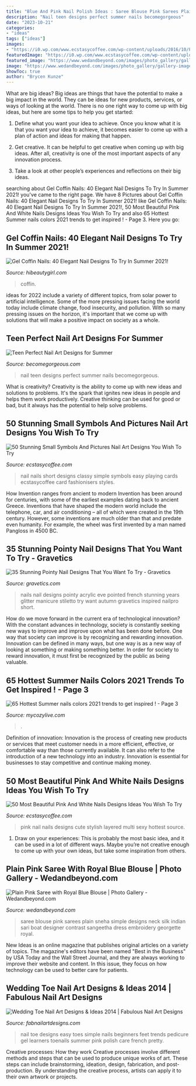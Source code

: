 ```yaml
---
title: "Blue And Pink Nail Polish Ideas : Saree Blouse Pink Sarees Plain Sneha Simple Designs Neck Silk Indian Sari Boat Designer Contrast Sangeetha Dress Embroidery Georgette Royal"
description: "Nail teen designs perfect summer nails becomegorgeous"
date: "2023-10-21"
categories:
- "ideas"
tags: ["ideas"]
images:
- "https://i0.wp.com/www.ecstasycoffee.com/wp-content/uploads/2016/10/Playing-Cards-Nail-Design.jpg?resize=600%2C517&amp;ssl=1"
featuredImage: "https://i0.wp.com/www.ecstasycoffee.com/wp-content/uploads/2016/10/Playing-Cards-Nail-Design.jpg?resize=600%2C517&amp;ssl=1"
featured_image: "https://www.wedandbeyond.com/images/photo_gallery/gallery-images/D_saree30-17042639jpg.jpg"
image: "https://www.wedandbeyond.com/images/photo_gallery/gallery-images/D_saree30-17042639jpg.jpg"
ShowToc: true
author: "Brycen Kunze"
---
```



What are big ideas?
Big ideas are things that have the potential to make a big impact in the world. They can be ideas for new products, services, or ways of looking at the world. There is no one right way to come up with big ideas, but here are some tips to help you get started:
1. Define what you want your idea to achieve. Once you know what it is that you want your idea to achieve, it becomes easier to come up with a plan of action and ideas for making that happen.

2. Get creative. It can be helpful to get creative when coming up with big ideas. After all, creativity is one of the most important aspects of any innovation process.

3. Take a look at other people’s experiences and reflections on their big ideas.

	

		
searching about Gel Coffin Nails: 40 Elegant Nail Designs To Try In Summer 2021! you've came to the right page. We have 8 Pictures about Gel Coffin Nails: 40 Elegant Nail Designs To Try In Summer 2021! like Gel Coffin Nails: 40 Elegant Nail Designs To Try In Summer 2021!, 50 Most Beautiful Pink And White Nails Designs Ideas You Wish To Try and also 65 Hottest Summer nails colors 2021 trends to get inspired ! - Page 3. Here you go:
		
    
## Gel Coffin Nails: 40 Elegant Nail Designs To Try In Summer 2021!

<img loading=lazy src="https://hibeautygirl.com/wp-content/uploads/2021/05/38-11.jpg" onerror="this.onerror=null;this.src='https://tse4.mm.bing.net/th?id=OIP.2E9KffajNHqE7uPHv1yl8QHaLH&amp;pid=15.1';" alt="Gel Coffin Nails: 40 Elegant Nail Designs To Try In Summer 2021!">

_Source: hibeautygirl.com_

>coffin. 

	

ideas for 2022 include a variety of different topics, from solar power to artificial intelligence. Some of the more pressing issues facing the world today include climate change, food insecurity, and pollution. With so many pressing issues on the horizon, it's important that we come up with solutions that will make a positive impact on society as a whole.

    
## Teen Perfect Nail Art Designs For Summer

<img loading=lazy src="https://static.becomegorgeous.com/img/arts/2012/Apr/19/7485/nail_art_2012-2.jpg" onerror="this.onerror=null;this.src='https://tse4.mm.bing.net/th?id=OIP.j1B0a6dlfgu3tskSFT06mgHaLH&amp;pid=15.1';" alt="Teen Perfect Nail Art Designs for Summer">

_Source: becomegorgeous.com_

>nail teen designs perfect summer nails becomegorgeous. 

	

What is creativity?
Creativity is the ability to come up with new ideas and solutions to problems. It's the spark that ignites new ideas in people and helps them work productively. Creative thinking can be used for good or bad, but it always has the potential to help solve problems.

    
## 50 Stunning Small Symbols And Pictures Nail Art Designs You Wish To Try

<img loading=lazy src="https://i0.wp.com/www.ecstasycoffee.com/wp-content/uploads/2016/10/Playing-Cards-Nail-Design.jpg?resize=600%2C517&amp;ssl=1" onerror="this.onerror=null;this.src='https://tse2.mm.bing.net/th?id=OIP.HaXfpy8Yzjrm8XgBzstv7gHaGY&amp;pid=15.1';" alt="50 Stunning Small Symbols And Pictures Nail Art Designs You Wish To Try">

_Source: ecstasycoffee.com_

>nail nails short designs classy simple symbols easy playing cards ecstasycoffee card fashionisers styles. 

	

How Invention ranges from ancient to modern
Invention has been around for centuries, with some of the earliest examples dating back to ancient Greece. Inventions that have shaped the modern world include the telephone, car, and air conditioning – all of which were created in the 19th century. However, some inventions are much older than that and predate even humanity. For example, the wheel was first invented by a man named Pangloss in 4500 BC.

    
## 35 Stunning Pointy Nail Designs That You Want To Try - Gravetics

<img loading=lazy src="http://www.gravetics.com/wp-content/uploads/2017/01/Pointed-Acrylic-Nails.jpg" onerror="this.onerror=null;this.src='https://tse1.mm.bing.net/th?id=OIP.Igjarr3s45CC4uw_gbJTsAHaHa&amp;pid=15.1';" alt="35 Stunning Pointy Nail Designs That You Want To Try - Gravetics">

_Source: gravetics.com_

>nails nail designs pointy acrylic eve pointed french stunning years glitter manicure stiletto try want autumn gravetics inspired nailpro short. 

	

How do we move forward in the current era of technological innovation? With the constant advances in technology, society is constantly seeking new ways to improve and improve upon what has been done before. One way that society can improve is by recognizing and rewarding innovation. Innovation can be defined in many ways, but one way is as a new way of looking at something or making something better. In order for society to reward innovation, it must first be recognized by the public as being valuable.

    
## 65 Hottest Summer Nails Colors 2021 Trends To Get Inspired ! - Page 3

<img loading=lazy src="https://mycozylive.com/wp-content/uploads/2021/05/56.jpg" onerror="this.onerror=null;this.src='https://tse4.mm.bing.net/th?id=OIP.ajINWo6rMHiOsg1NjpyHmgHaLH&amp;pid=15.1';" alt="65 Hottest Summer nails colors 2021 trends to get inspired ! - Page 3">

_Source: mycozylive.com_

>. 

	

Definition of innovation:
Innovation is the process of creating new products or services that meet customer needs in a more efficient, effective, or comfortable way than those currently available. It can also refer to the introduction of a new technology into an industry. Innovation is essential for businesses to stay competitive and continue making money.

    
## 50 Most Beautiful Pink And White Nails Designs Ideas You Wish To Try

<img loading=lazy src="https://i2.wp.com/www.ecstasycoffee.com/wp-content/uploads/2016/10/Multi-Layered-Nail-Design.jpg?resize=600%2C651&amp;ssl=1" onerror="this.onerror=null;this.src='https://tse4.mm.bing.net/th?id=OIP.b8o5YdTl3vM3wVkHnZMqDwHaIC&amp;pid=15.1';" alt="50 Most Beautiful Pink And White Nails Designs Ideas You Wish To Try">

_Source: ecstasycoffee.com_

>pink nail nails designs cute stylish layered multi sexy hottest source. 

	

1. Draw on your experiences: This is probably the most basic idea, and it can be used in a lot of different ways. Maybe you’re not creative enough to come up with your own ideas, but take some inspiration from others.

    
## Plain Pink Saree With Royal Blue Blouse | Photo Gallery - Wedandbeyond.com

<img loading=lazy src="https://www.wedandbeyond.com/images/photo_gallery/gallery-images/D_saree30-17042639jpg.jpg" onerror="this.onerror=null;this.src='https://tse2.mm.bing.net/th?id=OIP.FLetFUJKtK09L-LNjkVpAQHaNK&amp;pid=15.1';" alt="Plain Pink Saree with Royal Blue Blouse | Photo Gallery - Wedandbeyond.com">

_Source: wedandbeyond.com_

>saree blouse pink sarees plain sneha simple designs neck silk indian sari boat designer contrast sangeetha dress embroidery georgette royal. 

	

New Ideas is an online magazine that publishes original articles on a variety of topics. The magazine's editors have been named "Best in the Business" by USA Today and the Wall Street Journal, and they are always working to improve their website and content. In this issue, they focus on how technology can be used to better care for patients.

    
## Wedding Toe Nail Art Designs &amp; Ideas 2014 | Fabulous Nail Art Designs

<img loading=lazy src="http://fabnailartdesigns.com/wp-content/uploads/2014/02/Wedding-Toe-Nail-Art-Designs-Ideas-2014-6.jpg" onerror="this.onerror=null;this.src='https://tse3.mm.bing.net/th?id=OIP.wplm6AGx0Z8kl34wm5BJnAHaJ6&amp;pid=15.1';" alt="Wedding Toe Nail Art Designs &amp; Ideas 2014 | Fabulous Nail Art Designs">

_Source: fabnailartdesigns.com_

>nail toe designs easy toes simple nails beginners feet trends pedicure gel learners toenails summer pink polish care french pretty. 

	

Creative processes: How they work
Creative processes involve different methods and steps that can be used to produce unique works of art. These steps can include brainstorming, ideation, design, fabrication, and post-production. By understanding the creative process, artists can apply it to their own artwork or projects.


